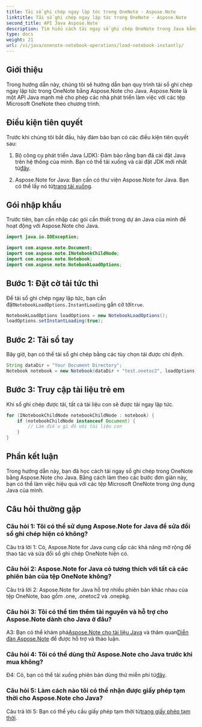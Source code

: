 ```yaml
---
title: Tải sổ ghi chép ngay lập tức trong OneNote - Aspose.Note
linktitle: Tải sổ ghi chép ngay lập tức trong OneNote - Aspose.Note
second_title: API Java Aspose.Note
description: Tìm hiểu cách tải ngay sổ ghi chép OneNote trong Java bằng Aspose.Note for Java. Cải thiện năng suất của bạn với việc xử lý máy tính xách tay hiệu quả.
type: docs
weight: 21
url: /vi/java/onenote-notebook-operations/load-notebook-instantly/
---
```

## Giới thiệu

Trong hướng dẫn này, chúng tôi sẽ hướng dẫn bạn quy trình tải sổ ghi chép ngay lập tức trong OneNote bằng Aspose.Note cho Java. Aspose.Note là một API Java mạnh mẽ cho phép các nhà phát triển làm việc với các tệp Microsoft OneNote theo chương trình.

## Điều kiện tiên quyết

Trước khi chúng tôi bắt đầu, hãy đảm bảo bạn có các điều kiện tiên quyết sau:

1.  Bộ công cụ phát triển Java (JDK): Đảm bảo rằng bạn đã cài đặt Java trên hệ thống của mình. Bạn có thể tải xuống và cài đặt JDK mới nhất từ[đây](https://www.oracle.com/java/technologies/javase-jdk15-downloads.html).

2.  Aspose.Note for Java: Bạn cần có thư viện Aspose.Note for Java. Bạn có thể lấy nó từ[trang tải xuống](https://releases.aspose.com/note/java/).

## Gói nhập khẩu

Trước tiên, bạn cần nhập các gói cần thiết trong dự án Java của mình để hoạt động với Aspose.Note cho Java.

```java
import java.io.IOException;

import com.aspose.note.Document;
import com.aspose.note.INotebookChildNode;
import com.aspose.note.Notebook;
import com.aspose.note.NotebookLoadOptions;
```

## Bước 1: Đặt cờ tải tức thì

 Để tải sổ ghi chép ngay lập tức, bạn cần đặt`NotebookLoadOptions.InstantLoading` gắn cờ tới`true`.

```java
NotebookLoadOptions loadOptions = new NotebookLoadOptions();
loadOptions.setInstantLoading(true);
```

## Bước 2: Tải sổ tay

Bây giờ, bạn có thể tải sổ ghi chép bằng các tùy chọn tải được chỉ định.

```java
String dataDir = "Your Document Directory";
Notebook notebook = new Notebook(dataDir + "test.onetoc2", loadOptions);
```

## Bước 3: Truy cập tài liệu trẻ em

Khi sổ ghi chép được tải, tất cả tài liệu con sẽ được tải ngay lập tức.

```java
for (INotebookChildNode notebookChildNode : notebook) {
    if (notebookChildNode instanceof Document) {
        // Làm điều gì đó với tài liệu con
    }
}
```

## Phần kết luận

Trong hướng dẫn này, bạn đã học cách tải ngay sổ ghi chép trong OneNote bằng Aspose.Note cho Java. Bằng cách làm theo các bước đơn giản này, bạn có thể làm việc hiệu quả với các tệp Microsoft OneNote trong ứng dụng Java của mình.

## Câu hỏi thường gặp

### Câu hỏi 1: Tôi có thể sử dụng Aspose.Note for Java để sửa đổi sổ ghi chép hiện có không?

Câu trả lời 1: Có, Aspose.Note for Java cung cấp các khả năng mở rộng để thao tác và sửa đổi sổ ghi chép OneNote hiện có.

### Câu hỏi 2: Aspose.Note for Java có tương thích với tất cả các phiên bản của tệp OneNote không?

Câu trả lời 2: Aspose.Note for Java hỗ trợ nhiều phiên bản khác nhau của tệp OneNote, bao gồm .one, .onetoc2 và .onepkg.

### Câu hỏi 3: Tôi có thể tìm thêm tài nguyên và hỗ trợ cho Aspose.Note dành cho Java ở đâu?

 A3: Bạn có thể khám phá[Aspose.Note cho tài liệu Java](https://reference.aspose.com/note/java/) và thăm quan[Diễn đàn Aspose.Note](https://forum.aspose.com/c/note/28) để được hỗ trợ và thảo luận.

### Câu hỏi 4: Tôi có thể dùng thử Aspose.Note cho Java trước khi mua không?

 Đ4: Có, bạn có thể tải xuống phiên bản dùng thử miễn phí từ[đây](https://releases.aspose.com/).

### Câu hỏi 5: Làm cách nào tôi có thể nhận được giấy phép tạm thời cho Aspose.Note cho Java?

 Câu trả lời 5: Bạn có thể yêu cầu giấy phép tạm thời từ[trang giấy phép tạm thời](https://purchase.aspose.com/temporary-license/).